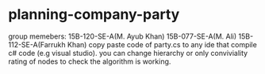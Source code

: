 # planning-company-party
group memebers:
15B-120-SE-A(M. Ayub Khan)
15B-077-SE-A(M. Ali)
15B-112-SE-A(Farrukh Khan)
copy paste code of party.cs to any ide that compile c# code (e.g visual studio).
you can change hierarchy or only conviviality rating of nodes to check the algorithm is working.
